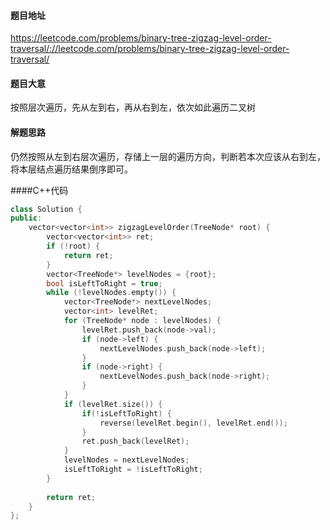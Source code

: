 #### 题目地址

https://leetcode.com/problems/binary-tree-zigzag-level-order-traversal/://leetcode.com/problems/binary-tree-zigzag-level-order-traversal/

#### 题目大意

按照层次遍历，先从左到右，再从右到左，依次如此遍历二叉树

#### 解题思路

仍然按照从左到右层次遍历，存储上一层的遍历方向，判断若本次应该从右到左，将本层结点遍历结果倒序即可。

####C++代码

```c++
class Solution {
public:
    vector<vector<int>> zigzagLevelOrder(TreeNode* root) {
        vector<vector<int>> ret;
        if (!root) {
            return ret;
        }
        vector<TreeNode*> levelNodes = {root};
        bool isLeftToRight = true;
        while (!levelNodes.empty()) {
            vector<TreeNode*> nextLevelNodes;
            vector<int> levelRet;
            for (TreeNode* node : levelNodes) {
                levelRet.push_back(node->val);
                if (node->left) {
                    nextLevelNodes.push_back(node->left);
                }
                if (node->right) {
                    nextLevelNodes.push_back(node->right);
                }
            }
            if (levelRet.size()) {
                if(!isLeftToRight) {
                    reverse(levelRet.begin(), levelRet.end());
                }
                ret.push_back(levelRet);
            }
            levelNodes = nextLevelNodes;
            isLeftToRight = !isLeftToRight;
        }
        
        return ret;
    }
};
```


